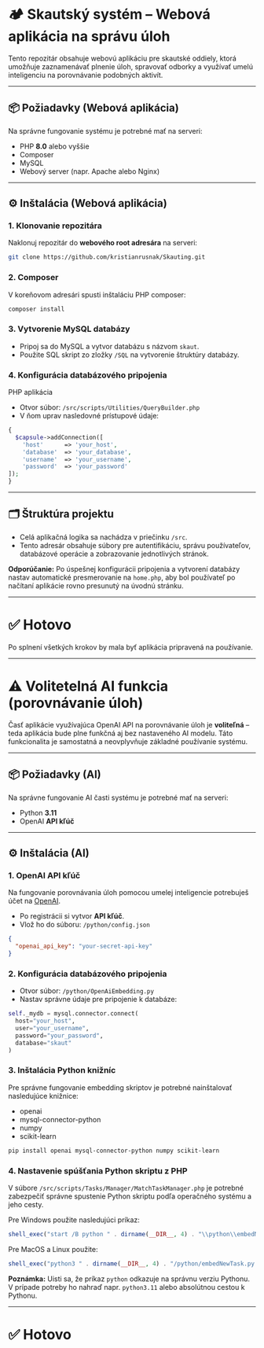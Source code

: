 # 🏕 Skautský systém – Webová aplikácia na správu úloh

Tento repozitár obsahuje webovú aplikáciu pre skautské oddiely, ktorá umožňuje zaznamenávať plnenie úloh, spravovať odborky a využívať umelú inteligenciu na porovnávanie podobných aktivít.

---

## 📦 Požiadavky (Webová aplikácia)

Na správne fungovanie systému je potrebné mať na serveri:

- PHP **8.0** alebo vyššie  
- Composer
- MySQL  
- Webový server (napr. Apache alebo Nginx)

---

## ⚙️ Inštalácia (Webová aplikácia)

### 1. Klonovanie repozitára

Naklonuj repozitár do **webového root adresára** na serveri:

```bash
git clone https://github.com/kristianrusnak/Skauting.git
```

### 2. Composer

V koreňovom adresári spusti inštaláciu PHP composer:

```bash
composer install
```

### 3. Vytvorenie MySQL databázy

- Pripoj sa do MySQL a vytvor databázu s názvom `skaut`.
- Použite SQL skript zo zložky `/SQL` na vytvorenie štruktúry databázy.

### 4. Konfigurácia databázového pripojenia

PHP aplikácia
- Otvor súbor: `/src/scripts/Utilities/QueryBuilder.php`
- V ňom uprav nasledovné prístupové údaje:
```php
{
  $capsule->addConnection([
    'host'      => 'your_host',
    'database'  => 'your_database',
    'username'  => 'your_username',
    'password'  => 'your_password'
]);
}
```

---

## 🗂 Štruktúra projektu

- Celá aplikačná logika sa nachádza v priečinku `/src`.
- Tento adresár obsahuje súbory pre autentifikáciu, správu používateľov, databázové operácie a zobrazovanie jednotlivých stránok.

**Odporúčanie:** Po úspešnej konfigurácii pripojenia a vytvorení databázy nastav automatické presmerovanie na `home.php`, aby bol používateľ po načítaní aplikácie rovno presunutý na úvodnú stránku.

---

# ✅ Hotovo

Po splnení všetkých krokov by mala byť aplikácia pripravená na používanie.

---
# ⚠️ Volitetelná AI funkcia (porovnávanie úloh)

Časť aplikácie využívajúca OpenAI API na porovnávanie úloh je **voliteľná** – teda aplikácia bude plne funkčná aj bez nastaveného AI modelu. Táto funkcionalita je samostatná a neovplyvňuje základné používanie systému.

---

## 📦 Požiadavky (AI)

Na správne fungovanie AI časti systému je potrebné mať na serveri:

- Python **3.11**
- OpenAI **API kľúč**

---

## ⚙️ Inštalácia (AI)

### 1. OpenAI API kľúč

Na fungovanie porovnávania úloh pomocou umelej inteligencie potrebuješ účet na [OpenAI](https://platform.openai.com/).

- Po registrácii si vytvor **API kľúč**.
- Vlož ho do súboru: `/python/config.json`

```json
{
  "openai_api_key": "your-secret-api-key"
}
```

### 2. Konfigurácia databázového pripojenia

- Otvor súbor: `/python/OpenAiEmbedding.py`
- Nastav správne údaje pre pripojenie k databáze:

```python
self._mydb = mysql.connector.connect(
  host="your_host",
  user="your_username",
  password="your_password",
  database="skaut"
)
```

### 3. Inštalácia Python knižníc

Pre správne fungovanie embedding skriptov je potrebné nainštalovať nasledujúce knižnice:

- openai
- mysql-connector-python
- numpy
- scikit-learn

```bash
pip install openai mysql-connector-python numpy scikit-learn
```

### 4. Nastavenie spúšťania Python skriptu z PHP

V súbore `/src/scripts/Tasks/Manager/MatchTaskManager.php` je potrebné zabezpečiť správne spustenie Python skriptu podľa operačného systému a jeho cesty.

Pre Windows použite nasledujúci príkaz:
```php
shell_exec("start /B python " . dirname(__DIR__, 4) . "\\python\\embedNewTask.py " . escapeshellarg($task_id) . " " . escapeshellarg($text) . " > NUL 2>&1");
```

Pre MacOS a Linux použite:
```php
shell_exec("python3 " . dirname(__DIR__, 4) . "/python/embedNewTask.py " . escapeshellarg($task_id) . " " . escapeshellarg($text) . " > /dev/null 2>&1 &");
```

**Poznámka:** Uisti sa, že príkaz `python` odkazuje na správnu verziu Pythonu. V prípade potreby ho nahraď napr. `python3.11` alebo absolútnou cestou k Pythonu.

---

# ✅ Hotovo